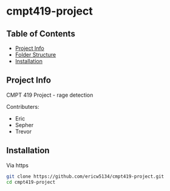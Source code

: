 # cmpt419-project

## Table of Contents

- [Project Info](#project-info)
- [Folder Structure](#folder-structure)
- [Installation](#installation)

## Project Info
CMPT 419 Project - rage detection 

Contributers:
- Eric
- Sepher
- Trevor

## Installation
Via https
```bash
git clone https://github.com/ericw5134/cmpt419-project.git
cd cmpt419-project
```